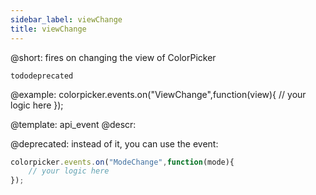 ```yaml
---
sidebar_label: viewChange
title: viewChange
---          
```


@short: fires on changing the view of ColorPicker

```tododeprecated ```

@example:
colorpicker.events.on("ViewChange",function(view){
	// your logic here
});


@template: api_event
@descr:


@deprecated: instead of it, you can use the [](colorpicker/api/colorpicker_modechange_event.md) event:

~~~js
colorpicker.events.on("ModeChange",function(mode){
	// your logic here
});
~~~

